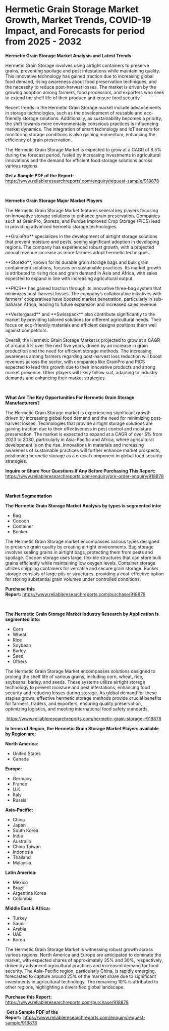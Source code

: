<p><h1>Hermetic Grain Storage Market Growth, Market Trends, COVID-19 Impact, and Forecasts for period from 2025 - 2032</h1></p><p><strong>Hermetic Grain Storage Market Analysis and Latest Trends</strong></p>
<p><p>Hermetic Grain Storage involves using airtight containers to preserve grains, preventing spoilage and pest infestations while maintaining quality. This innovative technology has gained traction due to increasing global food demand, rising awareness about food preservation techniques, and the necessity to reduce post-harvest losses. The market is driven by the growing adoption among farmers, food processors, and exporters who seek to extend the shelf life of their produce and ensure food security.</p><p>Recent trends in the Hermetic Grain Storage market include advancements in storage technologies, such as the development of reusable and eco-friendly storage solutions. Additionally, as sustainability becomes a priority, the shift towards more environmentally conscious practices is influencing market dynamics. The integration of smart technology and IoT sensors for monitoring storage conditions is also gaining momentum, enhancing the efficiency of grain preservation.</p><p>The Hermetic Grain Storage Market is expected to grow at a CAGR of 8.5% during the forecast period, fueled by increasing investments in agricultural innovations and the demand for efficient food storage solutions across various regions.</p></p>
<p><strong>Get a Sample PDF of the Report:&nbsp;</strong> <a href="https://www.reliableresearchreports.com/enquiry/request-sample/918878?utm_campaign=40&utm_medium=2&utm_source=Github&utm_content=ia&utm_term=18042025&utm_id=hermetic-grain-storage">https://www.reliableresearchreports.com/enquiry/request-sample/918878</a></p>
<p>&nbsp;</p>
<p><strong>Hermetic Grain Storage Major Market Players</strong></p>
<p><p>The Hermetic Grain Storage Market features several key players focusing on innovative storage solutions to enhance grain preservation. Companies such as GrainPro, Storezo, and Purdue Improved Crop Storage (PICS) lead in providing advanced hermetic storage technologies.</p><p>**GrainPro** specializes in the development of airtight storage solutions that prevent moisture and pests, seeing significant adoption in developing regions. The company has experienced robust growth, with a projected annual revenue increase as more farmers adopt hermetic techniques. </p><p>**Storezo**, known for its durable grain storage bags and bulk grain containment solutions, focuses on sustainable practices. Its market growth is attributed to rising rice and grain demand in Asia and Africa, with sales expected to expand in line with increasing agricultural output.</p><p>**PICS** has gained traction through its innovative three-bag system that minimizes post-harvest losses. The company’s collaborative initiatives with farmers' cooperatives have boosted market penetration, particularly in sub-Saharan Africa, leading to future expansion and increased sales revenue.</p><p>**Vestergaard** and **Swisspack** also contribute significantly to the market by providing tailored solutions for different agricultural needs. Their focus on eco-friendly materials and efficient designs positions them well against competitors. </p><p>Overall, the Hermetic Grain Storage Market is projected to grow at a CAGR of around 5% over the next five years, driven by an increase in grain production and the need for efficient storage methods. The increasing awareness among farmers regarding post-harvest loss reduction will boost revenues across the sector, with companies like GrainPro and PICS expected to lead this growth due to their innovative products and strong market presence. Other players will likely follow suit, adapting to industry demands and enhancing their market strategies.</p></p>
<p>&nbsp;</p>
<p><strong>What Are The Key Opportunities For Hermetic Grain Storage Manufacturers?</strong></p>
<p><p>The Hermetic Grain Storage market is experiencing significant growth driven by increasing global food demand and the need for minimizing post-harvest losses. Technologies that provide airtight storage solutions are gaining traction due to their effectiveness in pest control and moisture preservation. The market is expected to expand at a CAGR of over 5% from 2023 to 2030, particularly in Asia-Pacific and Africa, where agricultural development is on the rise. Innovations in materials and increasing awareness of sustainable practices will further enhance market prospects, positioning hermetic storage as a crucial component in global food security strategies.</p></p>
<p><strong>Inquire or Share Your Questions If Any Before Purchasing This Report:</strong> <a href="https://www.reliableresearchreports.com/enquiry/pre-order-enquiry/918878?utm_campaign=40&utm_medium=2&utm_source=Github&utm_content=ia&utm_term=18042025&utm_id=hermetic-grain-storage">https://www.reliableresearchreports.com/enquiry/pre-order-enquiry/918878</a></p>
<p>&nbsp;</p>
<p><strong>Market Segmentation</strong></p>
<p><strong>The Hermetic Grain Storage Market Analysis by types is segmented into:</strong></p>
<p><ul><li>Bag</li><li>Cocoon</li><li>Container</li><li>Bunker</li></ul></p>
<p><p>The Hermetic Grain Storage market encompasses various types designed to preserve grain quality by creating airtight environments. Bag storage involves sealing grains in airtight bags, protecting them from pests and spoilage. Cocoon storage uses large, flexible structures that can store bulk grains efficiently while maintaining low oxygen levels. Container storage utilizes shipping containers for versatile and secure grain storage. Bunker storage consists of large pits or structures, providing a cost-effective option for storing substantial grain volumes under controlled conditions.</p></p>
<p><strong>Purchase this Report:&nbsp;</strong><a href="https://www.reliableresearchreports.com/purchase/918878?utm_campaign=40&utm_medium=2&utm_source=Github&utm_content=ia&utm_term=18042025&utm_id=hermetic-grain-storage">https://www.reliableresearchreports.com/purchase/918878</a></p>
<p>&nbsp;</p>
<p><strong>The Hermetic Grain Storage Market Industry Research by Application is segmented into:</strong></p>
<p><ul><li>Corn</li><li>Wheat</li><li>Rice</li><li>Soybean</li><li>Barley</li><li>Seed</li><li>Others</li></ul></p>
<p><p>The Hermetic Grain Storage Market encompasses solutions designed to prolong the shelf life of various grains, including corn, wheat, rice, soybeans, barley, and seeds. These systems utilize airtight storage technology to prevent moisture and pest infestations, enhancing food security and reducing losses during storage. As global demand for these staples grows, effective hermetic storage methods provide crucial benefits for farmers, traders, and exporters, ensuring quality preservation, optimizing logistics, and meeting international food safety standards.</p></p>
<p><a href="https://www.reliableresearchreports.com/hermetic-grain-storage-r918878?utm_campaign=40&utm_medium=2&utm_source=Github&utm_content=ia&utm_term=18042025&utm_id=hermetic-grain-storage">&nbsp;https://www.reliableresearchreports.com/hermetic-grain-storage-r918878</a></p>
<p><strong>In terms of Region, the Hermetic Grain Storage Market Players available by Region are:</strong></p>
<p>
    <p> <strong> North America: </strong>
        <ul>
            <li>United States</li>
            <li>Canada</li>
        </ul>
        </p> 
    <p> <strong> Europe: </strong>
        <ul>
            <li>Germany</li>
            <li>France</li>
            <li>U.K.</li>
            <li>Italy</li>
            <li>Russia</li>
        </ul>
        </p> 
    <p> <strong> Asia-Pacific: </strong>
        <ul>
            <li>China</li>
            <li>Japan</li>
            <li>South Korea</li>
            <li>India</li>
            <li>Australia</li>
            <li>China Taiwan</li>
            <li>Indonesia</li>
            <li>Thailand</li>
            <li>Malaysia</li>
        </ul>
        </p> 
    <p> <strong> Latin America: </strong>
        <ul>
            <li>Mexico</li>
            <li>Brazil</li>
            <li>Argentina Korea</li>
            <li>Colombia</li>
        </ul>
        </p> 
    <p> <strong> Middle East & Africa: </strong>
        <ul>
            <li>Turkey</li>
            <li>Saudi</li>
            <li>Arabia</li>
            <li>UAE</li>
            <li>Korea</li>
        </ul>
    </p>
    </p>
<p><p>The Hermetic Grain Storage Market is witnessing robust growth across various regions. North America and Europe are anticipated to dominate the market, with expected shares of approximately 35% and 30%, respectively, driven by advanced agricultural practices and increased demand for food security. The Asia-Pacific region, particularly China, is rapidly emerging, forecasted to capture around 25% of the market share due to significant investments in agricultural technology. The remaining 10% is attributed to other regions, highlighting a diversified global landscape.</p></p>
<p><strong>Purchase this Report: </strong><a href="https://www.reliableresearchreports.com/purchase/918878?utm_campaign=40&utm_medium=2&utm_source=Github&utm_content=ia&utm_term=18042025&utm_id=hermetic-grain-storage">https://www.reliableresearchreports.com/purchase/918878</a></p>
<p>&nbsp;<strong>Get a Sample PDF of the Report:&nbsp;&nbsp;</strong><a href="https://www.reliableresearchreports.com/enquiry/request-sample/918878?utm_campaign=40&utm_medium=2&utm_source=Github&utm_content=ia&utm_term=18042025&utm_id=hermetic-grain-storage">https://www.reliableresearchreports.com/enquiry/request-sample/918878</a></p>
<p><strong></strong></p>
<p><p></p><p></p><p></p></p>